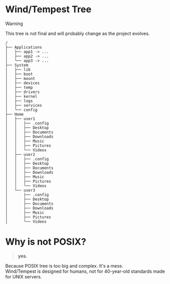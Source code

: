 # Wind/Tempest Tree

> [!WARNING]
> This tree is not final and will probably change as the project evolves.

```
/
├── Applications
│   ├── app1 -> ...
│   ├── app2 -> ...
│   └── app3 -> ...
├── System
│   ├── lib
│   ├── boot
│   ├── mount
│   ├── devices
│   ├── temp
│   ├── drivers
│   ├── kernel
│   ├── logs
│   ├── services
│   └── config
├── Home
│   ├── user1
│   │   ├── .config
│   │   ├── Desktop
│   │   ├── Documents
│   │   ├── Downloads
│   │   ├── Music
│   │   ├── Pictures
│   │   └── Videos
│   ├── user2
│   │   ├── .config
│   │   ├── Desktop
│   │   ├── Documents
│   │   ├── Downloads
│   │   ├── Music
│   │   ├── Pictures
│   │   └── Videos
│   └── user3
│       ├── .config
│       ├── Desktop
│       ├── Documents
│       ├── Downloads
│       ├── Music
│       ├── Pictures
│       └── Videos
```

# Why is not POSIX?

> **yes.**

Because POSIX tree is too big and complex.  It's a mess.  
Wind/Tempest is designed for humans, not for 40-year-old standards made for UNIX servers.

